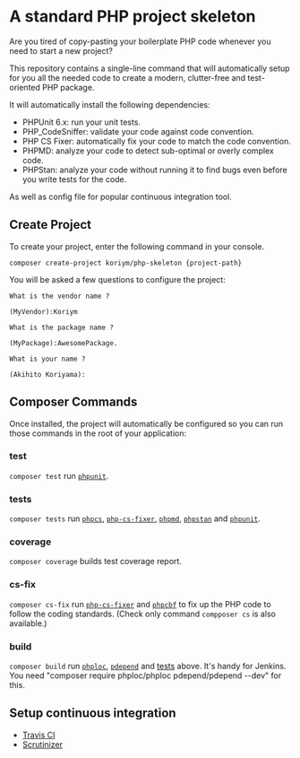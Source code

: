 # A standard PHP project skeleton

Are you tired of copy-pasting your boilerplate PHP code whenever you need to start a new project?

This repository contains a single-line command that will automatically setup for you all the needed code to create a modern, clutter-free and test-oriented PHP package.

It will automatically install the following dependencies:

* PHPUnit 6.x: run your unit tests.
* PHP_CodeSniffer: validate your code against code convention.
* PHP CS Fixer: automatically fix your code to match the code convention.
* PHPMD: analyze your code to detect sub-optimal or overly complex code.
* PHPStan: analyze your code without running it to find bugs even before you write tests for the code. 

As well as config file for popular continuous integration tool.
 
## Create Project
   
To create your project, enter the following command in your console.    
```
composer create-project koriym/php-skeleton {project-path}
```

You will be asked a few questions to configure the project:

```
What is the vendor name ?

(MyVendor):Koriym

What is the package name ?

(MyPackage):AwesomePackage.

What is your name ?

(Akihito Koriyama):
```

## Composer Commands

Once installed, the project will automatically be configured so you can run those commands in the root of your application:

### test

`composer test` run [`phpunit`](https://github.com/sebastianbergmann/phpunit).

### tests

`composer tests` run [`phpcs`](https://github.com/squizlabs/PHP_CodeSniffer), [`php-cs-fixer`](https://github.com/FriendsOfPHP/PHP-CS-Fixer), [`phpmd`](https://github.com/phpmd/phpmd), [`phpstan`](https://github.com/phpstan/phpstan) and [`phpunit`](https://github.com/sebastianbergmann/phpunit). 

### coverage

`composer coverage` builds test coverage report.

### cs-fix

`composer cs-fix` run [`php-cs-fixer`](https://github.com/FriendsOfPHP/PHP-CS-Fixer) and [`phpcbf`](https://github.com/squizlabs/PHP_CodeSniffer/wiki/Fixing-Errors-Automatically) to fix up the PHP code to follow the coding standards. (Check only command `compposer cs` is also available.)


### build

`composer build` run [`phploc`](https://github.com/sebastianbergmann/phploc), [`pdepend`](https://pdepend.org/) and [tests](#tests) above. It's handy for Jenkins. 
You need "composer require phploc/phploc pdepend/pdepend --dev" for this.

## Setup continuous integration

 * [Travis CI](https://docs.travis-ci.com/user/getting-started)
 * [Scrutinizer](https://scrutinizer-ci.com/docs/)
